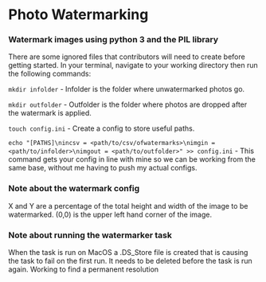 # Photo Watermarking
### Watermark images using python 3 and the PIL library

There are some ignored files that contributors will need to create before getting started. In your terminal, navigate to your working directory then run the following commands:
    
`mkdir infolder` - Infolder is the folder where unwatermarked photos go.

`mkdir outfolder` - Outfolder is the folder where photos are dropped after the watermark is applied.

`touch config.ini` - Create a config to store useful paths.

`echo "[PATHS]\nincsv = <path/to/csv/ofwatermarks>\nimgin = <path/to/infolder>\nimgout = <path/to/outfolder>" >> config.ini` - This command gets your config in line with mine so we can be working from the same base, without me having to push my actual configs.

### Note about the watermark config
X and Y are a percentage of the total height and width of the image to be watermarked. (0,0) is the upper left hand corner of the image.

### Note about running the watermarker task
When the task is run on MacOS a .DS_Store file is created that is causing the task to fail on the first run. It needs to
be deleted before the task is run again. Working to find a permanent resolution